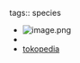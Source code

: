 tags:: species

- ![image.png](https://peach-geographical-bat-397.mypinata.cloud/ipfs/QmRCPE1F87z1hZsARUQmDAoqZW4GpTvjj6yvMPLdWBQEmG)
-
- [tokopedia](https://www.tokopedia.com/ragamgardens/cycads-macrozamia-moorei-sikas-macrozamia-moorei-induk?extParam=ivf%3Dfalse%26src%3Dsearch)